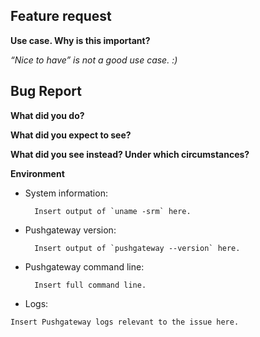 <!--

	Note that we use GitHub issues for bugs and (uncontroversial) feature
    requests (see below for details).

    Please do *NOT* ask usage questions in GitHub issues.  Usage questions make
	most sense on the users mailing list, where more people are available to
	potentially respond to your question, and the whole community can benefit
	from the answers provided (perhaps your question has already been answered,
	search the archive to find out):
	https://groups.google.com/forum/#!forum/prometheus-users

	While a GitHub issue is fine to track progress on an uncontroversial
	feature request, many feature requests touch the best practices and
	concepts of Prometheus as a whole and need to be discussed with the wider
	developer community first. This is in particular true for a request to
	reconsider a prior rejection of a feature request or any of the declared
	non-goals (see README.md). Those overarching discussions happen on the
	developer mailing list (GitHub issues, in particular closed ones, are not
	tracked by the wider developer community and thus inadequate):
	https://groups.google.com/forum/#!forum/prometheus-developers
	
    You can find more information at: https://prometheus.io/community/

-->

## Feature request
**Use case. Why is this important?**

*“Nice to have” is not a good use case. :)*

## Bug Report
**What did you do?**

**What did you expect to see?**

**What did you see instead? Under which circumstances?**

**Environment**

* System information:

		Insert output of `uname -srm` here.

* Pushgateway version:

		Insert output of `pushgateway --version` here.

* Pushgateway command line:

		Insert full command line.

* Logs:
```
Insert Pushgateway logs relevant to the issue here.
```
